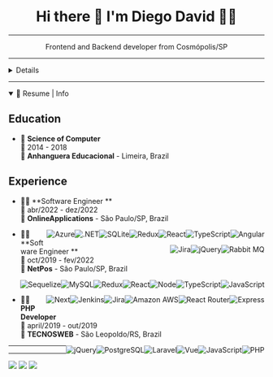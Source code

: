 <h1 align='center'>
 Hi there 👋 I'm Diego David 👨‍💻
</h1>
<hr />
<p align='center'>
  Frontend and Backend developer from Cosmópolis/SP
</p>
<hr />

<details>
  <div style="display: inline_block"><br>
    <img align="center" alt="React" height="30" 
      src="https://raw.githubusercontent.com/github/explore/28b02bbc9ad9f7a503c43775aebeb515dc2da5fc/topics/nextjs/nextjs.png" 
    />
    <img align="center" alt="React" height="30" 
      src="https://img.shields.io/badge/JavaScript-323330?style=for-the-badge&logo=javascript&logoColor=F7DF1E" 
    />
    <img align="center" alt="React" height="30" 
      src="https://img.shields.io/badge/TypeScript-007ACC?style=for-the-badge&logo=typescript&logoColor=white" 
    />
    <img align="center" alt="React" height="30" 
      src="https://img.shields.io/badge/React-20232A?style=for-the-badge&logo=react&logoColor=61DAFB" 
    />
    <img align="center" alt="React" height="30" 
      src="https://img.shields.io/badge/styled--components-DB7093?style=for-the-badge&logo=styled-components&logoColor=white" 
    />
    <img align="center" alt="React" height="30" 
      src="https://img.shields.io/badge/Redux-593D88?style=for-the-badge&logo=redux&logoColor=white" 
    />
    <img align="center" alt="React" height="30" 
      src="https://img.shields.io/badge/React_Router-CA4245?style=for-the-badge&logo=react-router&logoColor=white" 
    />
    <img align="center" alt="React" height="30" 
      src="https://img.shields.io/badge/Vue.js-35495E?style=for-the-badge&logo=vue.js&logoColor=4FC08D" 
    />
    <img align="center" alt="React" height="30" 
      src="https://img.shields.io/badge/Node.js-43853D?style=for-the-badge&logo=node.js&logoColor=white" 
    />
    <img align="center" alt="React" height="30" 
      src="https://img.shields.io/badge/Express.js-404D59?style=for-the-badge" 
    />
    <img align="center" alt="React" height="30" 
      src="https://img.shields.io/badge/CSS3-1572B6?style=for-the-badge&logo=css3&logoColor=white" 
    />
    <img align="center" alt="React" height="30" 
      src="https://img.shields.io/badge/HTML5-E34F26?style=for-the-badge&logo=html5&logoColor=white" 
    />
    <img align="center" alt="React" height="30" 
      src="https://img.shields.io/badge/Sass-CC6699?style=for-the-badge&logo=sass&logoColor=white" 
    />
    <img align="center" alt="React" height="30" 
      src="https://img.shields.io/badge/MySQL-00000F?style=for-the-badge&logo=mysql&logoColor=white" 
    />
    <img align="center" alt="React" height="30" 
      src="https://img.shields.io/badge/PostgreSQL-316192?style=for-the-badge&logo=postgresql&logoColor=white" 
    />
    <img align="center" alt="React" height="30" 
      src="https://img.shields.io/badge/MongoDB-4EA94B?style=for-the-badge&logo=mongodb&logoColor=white" 
    />
    <img align="center" alt="React" height="30" 
      src="https://img.shields.io/badge/Amazon_AWS-232F3E?style=for-the-badge&logo=amazon-aws&logoColor=white" 
    />
    <img align="center" alt="React" height="30" 
      src="https://img.shields.io/badge/Made%20for-VSCode-1f425f.svg" 
    />
  </div>
</details>

<hr />
<details open>
  <summary>📃 Resume | Info </summary>


## Education

- 📖 **Science of Computer**\
📆 2014 - 2018\
📍 **Anhanguera Educacional** - Limeira, Brazil

## Experience

- 👨‍💻 **Software Engineer **\
📆 abr/2022 - dez/2022\
📍 **OnlineApplications** - São Paulo/SP, Brazil

<img align="right" alt="Angular" height="30" 
  src="https://img.shields.io/badge/Angular-DD0031?style=for-the-badge&logo=angular&logoColor=white" 
/>
<img align="right" alt="TypeScript" height="30" 
  src="https://img.shields.io/badge/TypeScript-007ACC?style=for-the-badge&logo=typescript&logoColor=white" 
/>
<img align="right" alt="React" height="30" 
  src="https://img.shields.io/badge/React-20232A?style=for-the-badge&logo=react&logoColor=61DAFB" 
/>
<img align="right" alt="Redux" height="30" 
  src="https://img.shields.io/badge/Redux-593D88?style=for-the-badge&logo=redux&logoColor=white" 
/>
<img align="right" alt="SQLite" height="30" 
  src="https://img.shields.io/badge/SQLite-07405E?style=for-the-badge&logo=sqlite&logoColor=white" 
/>
<img align="right" alt=".NET" height="30" 
  src="	https://img.shields.io/badge/.NET-5C2D91?style=for-the-badge&logo=.net&logoColor=white" 
/>
<img align="right" alt="Azure" height="30" 
  src="	https://img.shields.io/badge/microsoft%20azure-0089D6?style=for-the-badge&logo=microsoft-azure&logoColor=white" 
/>
<img align="right" alt="Rabbit MQ" height="30" 
  src="	https://img.shields.io/badge/rabbitmq-%23FF6600.svg?&style=for-the-badge&logo=rabbitmq&logoColor=white" 
/>
<img align="right" alt="jQuery" height="30" 
  src="	https://img.shields.io/badge/jQuery-0769AD?style=for-the-badge&logo=jquery&logoColor=white" 
/>
<img align="right" alt="Jira" height="30" 
  src="https://img.shields.io/badge/Jira-0052CC?style=for-the-badge&logo=Jira&logoColor=white" 
/>


- 👨‍💻 **Software Engineer **\
📆 oct/2019 - fev/2022\
📍 **NetPos** - São Paulo/SP, Brazil
  
<img align="right" alt="JavaScript" height="30" 
  src="https://img.shields.io/badge/JavaScript-323330?style=for-the-badge&logo=javascript&logoColor=F7DF1E" 
/>
<img align="right" alt="TypeScript" height="30" 
  src="https://img.shields.io/badge/TypeScript-007ACC?style=for-the-badge&logo=typescript&logoColor=white" 
/>
<img align="right" alt="Node" height="30" 
  src="https://img.shields.io/badge/Node.js-43853D?style=for-the-badge&logo=node.js&logoColor=white" 
/>
<img align="right" alt="React" height="30" 
  src="https://img.shields.io/badge/React-20232A?style=for-the-badge&logo=react&logoColor=61DAFB" 
/>
<img align="right" alt="Redux" height="30" 
  src="https://img.shields.io/badge/Redux-593D88?style=for-the-badge&logo=redux&logoColor=white" 
/>
<img align="right" alt="MySQL" height="30" 
  src="https://img.shields.io/badge/MySQL-00000F?style=for-the-badge&logo=mysql&logoColor=white" 
/>
<img align="right" alt="Sequelize" height="30" 
  src="	https://img.shields.io/badge/sequelize-323330?style=for-the-badge&logo=sequelize&logoColor=blue" 
/>
<img align="right" alt="Express" height="30" 
  src="https://img.shields.io/badge/Express.js-404D59?style=for-the-badge" 
/>
<img align="right" alt="React Router" height="30" 
  src="https://img.shields.io/badge/React_Router-CA4245?style=for-the-badge&logo=react-router&logoColor=white" 
/>
<img align="right" alt="Amazon AWS" height="30" 
  src="https://img.shields.io/badge/Amazon_AWS-232F3E?style=for-the-badge&logo=amazon-aws&logoColor=white" 
/>
<img align="right" alt="Jira" height="30" 
  src="https://img.shields.io/badge/Jira-0052CC?style=for-the-badge&logo=Jira&logoColor=white" 
/>
<img align="right" alt="Jenkins" height="30" 
  src="	https://img.shields.io/badge/Jenkins-D24939?style=for-the-badge&logo=Jenkins&logoColor=white" 
/>
<img align="right" alt="Next" height="30" 
  src="https://img.shields.io/badge/Next.js-404D59?style=for-the-badge&logo=next&logoColor=white" 
/>

- 👨‍💻 **PHP Developer**\
📆 april/2019 - out/2019\
📍 **TECNOSWEB** - São Leopoldo/RS, Brazil

<img align="right" alt="PHP" height="30" 
  src="https://img.shields.io/badge/PHP-777BB4?style=for-the-badge&logo=php&logoColor=white" 
/>
<img align="right" alt="JavaScript" height="30" 
  src="https://img.shields.io/badge/JavaScript-F7DF1E?style=for-the-badge&logo=javascript&logoColor=black" 
/>
<img align="right" alt="Vue" height="30" 
  src="https://img.shields.io/badge/Vue.js-35495E?style=for-the-badge&logo=vue.js&logoColor=4FC08D" 
/>
<img align="right" alt="Laravel" height="30" 
  src="https://img.shields.io/badge/Laravel-FF2D20?style=for-the-badge&logo=laravel&logoColor=white" 
/>
<img align="right" alt="PostgreSQL" height="30" 
  src="https://img.shields.io/badge/PostgreSQL-316192?style=for-the-badge&logo=postgresql&logoColor=white" 
/>
<img align="right" alt="jQuery" height="30" 
  src="	https://img.shields.io/badge/jQuery-0769AD?style=for-the-badge&logo=jquery&logoColor=white" 
/>


</details>
<hr />
<hr />
 
<p align='center'>
  <div> 
    <a href = "mailto:contatorafaballerini@gmail.com"><img src="https://img.shields.io/badge/-Gmail-%23333?style=for-the-badge&logo=gmail&logoColor=white" target="_blank"></a>
    <a href = "https://api.whatsapp.com/send?phone=5519996622234"><img src="https://img.shields.io/badge/WhatsApp-25D366?style=for-the-badge&logo=whatsapp&logoColor=white" target="_blank"></a>
    <a href="https://www.linkedin.com/in/rafaella-ballerini-45875016a" target="_blank"><img src="https://img.shields.io/badge/-LinkedIn-%230077B5?style=for-the-badge&logo=linkedin&logoColor=white" target="_blank"></a> 
  </div>
</p>
<!--
**diegozelao/diegozelao** is a ✨ _special_ ✨ repository because its `README.md` (this file) appears on your GitHub profile.

Here are some ideas to get you started:

- 🔭 I’m currently working on ...
- 🌱 I’m currently learning ...
- 👯 I’m looking to collaborate on ...
- 🤔 I’m looking for help with ...
- 💬 Ask me about ...
- 📫 How to reach me: ...
- 😄 Pronouns: ...
- ⚡ Fun fact: ...
-->
